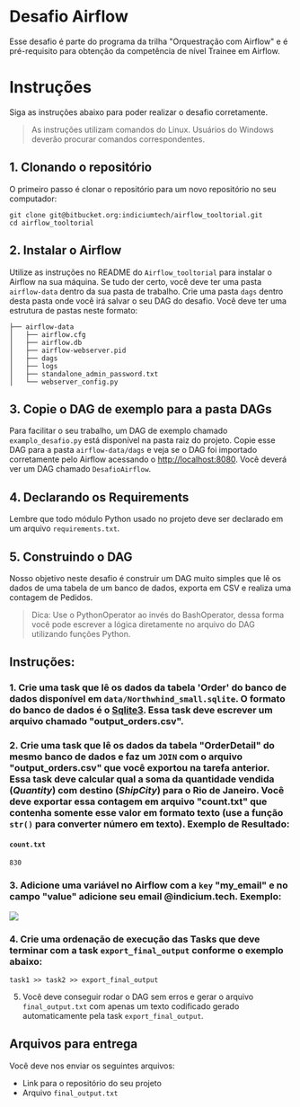 # Desafio Airflow

Esse desafio é parte do programa da trilha "Orquestração com Airflow" e é pré-requisito para obtenção da competência de nível Trainee em Airflow.

# Instruções
Siga as instruções abaixo para poder realizar o desafio corretamente.

> As instruções utilizam comandos do Linux. Usuários do Windows deverão procurar comandos correspondentes.

## 1. Clonando o repositório

O primeiro passo é clonar o repositório para um novo repositório no seu computador:

```
git clone git@bitbucket.org:indiciumtech/airflow_tooltorial.git
cd airflow_tooltorial
```

## 2. Instalar o Airflow

Utilize as instruções no README do `Airflow_tooltorial` para instalar o Airflow na sua máquina. Se tudo der certo, você deve ter uma pasta `airflow-data` dentro da sua pasta de trabalho. Crie uma pasta `dags` dentro desta pasta onde você irá salvar o seu DAG do desafio. Você deve ter uma estrutura de pastas neste formato:

```
├── airflow-data
│   ├── airflow.cfg
│   ├── airflow.db
│   ├── airflow-webserver.pid
│   ├── dags
│   ├── logs
│   ├── standalone_admin_password.txt
│   └── webserver_config.py
```
## 3. Copie o DAG de exemplo para a pasta DAGs

Para facilitar o seu trabalho, um DAG de exemplo chamado `examplo_desafio.py` está disponível na pasta raiz do projeto. Copie esse DAG para a pasta `airflow-data/dags` e veja se o DAG foi importado corretamente pelo Airflow acessando o [http://localhost:8080](http://localhost:8080). Você deverá ver um DAG chamado `DesafioAirflow`.

## 4. Declarando os Requirements
Lembre que todo módulo Python usado no projeto deve ser declarado em um arquivo `requirements.txt`.

## 5. Construindo o DAG

Nosso objetivo neste desafio é construir um DAG muito simples que lê os dados de uma tabela de um banco de dados, exporta em CSV e realiza uma contagem de Pedidos.

> Dica: Use o PythonOperator ao invés do BashOperator, dessa forma você pode escrever a lógica diretamente no arquivo do DAG utilizando funções Python.

## Instruções:

### 1. Crie uma task que lê os dados da tabela 'Order' do banco de dados disponível em `data/Northwhind_small.sqlite`. O formato do banco de dados é o [Sqlite3](https://www.sqlitetutorial.net/). Essa task deve escrever um arquivo chamado "output_orders.csv".
### 2. Crie uma task que lê os dados da tabela "OrderDetail" do mesmo banco de dados e faz um `JOIN` com o arquivo "output_orders.csv" que você exportou na tarefa anterior. Essa task deve calcular qual a soma da quantidade vendida (*Quantity*) com destino (*ShipCity*) para o Rio de Janeiro. Você deve exportar essa contagem em arquivo "count.txt" que contenha somente esse valor em formato texto (use a função `str()` para converter número em texto). Exemplo de Resultado:

#### **`count.txt`**
``` 
830
```
### 3. Adicione uma variável no Airflow com a `key` "my_email" e no campo "value" adicione seu email @indicium.tech. Exemplo:

![](variable.png)

### 4. Crie uma ordenação de execução das Tasks que deve terminar com a task `export_final_output` conforme o exemplo abaixo:

```
task1 >> task2 >> export_final_output
```

5. Você deve conseguir rodar o DAG sem erros e gerar o arquivo `final_output.txt` com apenas um texto codificado gerado automaticamente pela task `export_final_output`.
## Arquivos para entrega

Você deve nos enviar os seguintes arquivos:
- Link para o repositório do seu projeto
- Arquivo `final_output.txt`